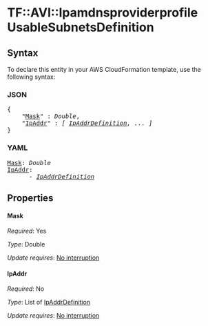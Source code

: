 # TF::AVI::Ipamdnsproviderprofile UsableSubnetsDefinition

## Syntax

To declare this entity in your AWS CloudFormation template, use the following syntax:

### JSON

<pre>
{
    "<a href="#mask" title="Mask">Mask</a>" : <i>Double</i>,
    "<a href="#ipaddr" title="IpAddr">IpAddr</a>" : <i>[ <a href="ipaddrdefinition.md">IpAddrDefinition</a>, ... ]</i>
}
</pre>

### YAML

<pre>
<a href="#mask" title="Mask">Mask</a>: <i>Double</i>
<a href="#ipaddr" title="IpAddr">IpAddr</a>: <i>
      - <a href="ipaddrdefinition.md">IpAddrDefinition</a></i>
</pre>

## Properties

#### Mask

_Required_: Yes

_Type_: Double

_Update requires_: [No interruption](https://docs.aws.amazon.com/AWSCloudFormation/latest/UserGuide/using-cfn-updating-stacks-update-behaviors.html#update-no-interrupt)

#### IpAddr

_Required_: No

_Type_: List of <a href="ipaddrdefinition.md">IpAddrDefinition</a>

_Update requires_: [No interruption](https://docs.aws.amazon.com/AWSCloudFormation/latest/UserGuide/using-cfn-updating-stacks-update-behaviors.html#update-no-interrupt)

